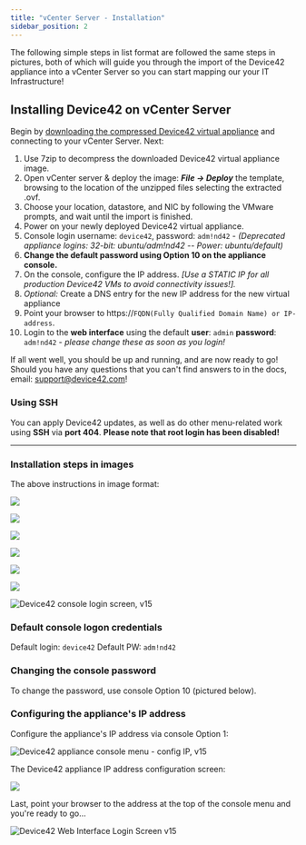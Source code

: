 ```yaml
---
title: "vCenter Server - Installation"
sidebar_position: 2
---
```


The following simple steps in list format are followed the same steps in pictures, both of which will guide you through the import of the Device42 appliance into a vCenter Server so you can start mapping our your IT Infrastructure!

## Installing Device42 on vCenter Server

Begin by [downloading the compressed Device42 virtual appliance](https://www.device42.com/download/) and connecting to your vCenter Server. Next:

1. Use 7zip to decompress the downloaded Device42 virtual appliance image.
2. Open vCenter server & deploy the image: _**File → Deploy**_ the template, browsing to the location of the unzipped files selecting the extracted .ovf.
3. Choose your location, datastore, and NIC by following the VMware prompts, and wait until the import is finished.
4. Power on your newly deployed Device42 virtual appliance.
5. Console login username: `device42`, password: `adm!nd42` - _(Deprecated appliance logins: 32-bit: ubuntu/adm!nd42 -- Power: ubuntu/default)_
6. **Change the default password using Option 10 on the appliance console.**
7. On the console, configure the IP address. _\[Use a STATIC IP for all production Device42 VMs to avoid connectivity issues!\]._
8. _Optional:_ Create a DNS entry for the new IP address for the new virtual appliance
9. Point your browser to https://`FQDN(Fully Qualified Domain Name) or IP-address`.
10. Login to the **web interface** using the default **user**: `admin` **password**: `adm!nd42` - _please change these as soon as you login!_

If all went well, you should be up and running, and are now ready to go! Should you have any questions that you can't find answers to in the docs, email: support@device42.com!

### Using SSH

You can apply Device42 updates, as well as do other menu-related work using **SSH** via **port 404**. **Please note that root login has been disabled!**

* * *

### Installation steps in images

The above instructions in image format:

![](/assets/images/wpid6183-media_1326257039196.png)

![](/assets/images/wpid6184-media_1326257161923.png)

![](/assets/images/wpid6185-media_1326257215753.png)

![](/assets/images/wpid6186-media_1326257260982.png)

![](/assets/images/wpid6187-media_1326257290551.png)

![](/assets/images/wpid6188-media_1326257403442.png)

![Device42 console login screen, v15](/assets/images/d42-console-login-screen-v15.png)

### Default console logon credentials

Default login: `device42` Default PW: `adm!nd42`

### Changing the console password

To change the password, use console Option 10 (pictured below).

### Configuring the appliance's IP address

Configure the appliance's IP address via console Option 1: 

![Device42 appliance console menu - config IP, v15](/assets/images/d42-console-menu-config-IP-v15.png)

The Device42 appliance IP address configuration screen: 

![](/assets/images/wpid6189-media_1326257599676.png)

Last, point your browser to the address at the top of the console menu and you're ready to go... 

![Device42 Web Interface Login Screen v15](/assets/images/d42-web-interface-login-screen-v15.png)
